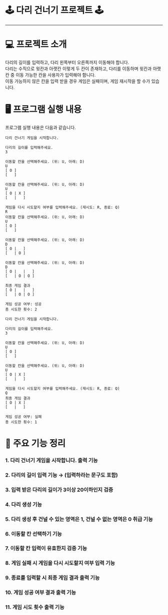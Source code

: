 # 🕹️ 다리 건너기 프로젝트 🕹️
- - -
# 💻 프로젝트 소개
다리의 길이를 입력하고, 다리 왼쪽부터 오른쪽까지 이동해야 합니다.  
다리는 수직으로 윗칸과 아랫칸 이렇게 두 칸이 존재하고, 다리를 이동하며 윗칸과 아랫칸 중 이동 가능한 칸을 사용자가 입력해야 함니다.  
이동 가능하지 않은 칸을 입력 받을 경우 게임은 실패이며, 게임 재시작을 할 수가 있습니다.
# 🖥️ 프로그램 실행 내용
프로그램 실행 내용은 다음과 같습니다.
```TEXT
다리 건너기 게임을 시작합니다.

다리의 길이를 입력해주세요.
3

이동할 칸을 선택해주세요. (위: U, 아래: D)
U
[ O ]
[   ]

이동할 칸을 선택해주세요. (위: U, 아래: D)
U
[ O | X ]
[   |   ]

게임을 다시 시도할지 여부를 입력해주세요. (재시도: R, 종료: Q)
R
이동할 칸을 선택해주세요. (위: U, 아래: D)
U
[ O ]
[   ]

이동할 칸을 선택해주세요. (위: U, 아래: D)
D
[ O |   ]
[   | O ]

이동할 칸을 선택해주세요. (위: U, 아래: D)
D
[ O |   |   ]
[   | O | O ]

최종 게임 결과
[ O |   |   ]
[   | O | O ]

게임 성공 여부: 성공
총 시도한 횟수: 2
```
```TEXT
다리 건너기 게임을 시작합니다.

다리의 길이를 입력해주세요.
3

이동할 칸을 선택해주세요. (위: U, 아래: D)
U
[ O ]
[   ]

이동할 칸을 선택해주세요. (위: U, 아래: D)
U
[ O | X ]
[   |   ]

게임을 다시 시도할지 여부를 입력해주세요. (재시도: R, 종료: Q)
Q
최종 게임 결과
[ O | X ]
[   |   ]

게임 성공 여부: 실패
총 시도한 횟수: 1
```
# 🔧 주요 기능 정리
### 1. 다리 건너기 게임을 시작합니다. 출력 기능
### 2. 다리의 길이 입력 기능 → (입력하라는 문구도 포함)
### 3. 입력 받은 다리의 길이가 3이상 20이하인지 검증
### 4. 다리 생성 기능
### 5. 다리 생성 후 건널 수 있는 영역은 1, 건널 수 없는 영역은 0 취급 기능
### 6. 이동할 칸 선택하기 기능
### 7. 이동할 칸 입력이 유효한지 검증 기능
### 8. 게임 실패 시 게임을 다시 시도할지 여부 입력 기능
### 9. 종료를 입력할 시 최종 게임 결과 출력 기능
### 10. 게임 성공 여부 결과 출력 기능
### 11. 게임 시도 횟수 출력 기능